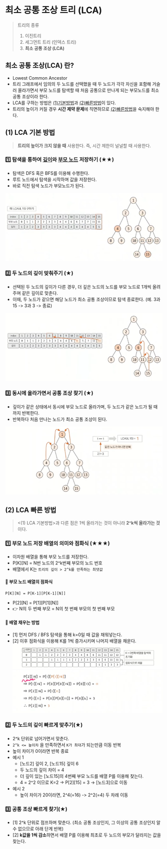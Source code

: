 # 최소 공통 조상 트리 (LCA)

> 트리의 종류
> 1. 이진트리
> 2. 세그먼트 트리 (인덱스 트리)
> 3. **최소 공통 조상 (LCA)**

## 최소 공통 조상(LCA) 란?

- Lowest Common Ancestor
- 트리 그래프에서 임의의 두 노드를 선택했을 때 두 노드가 각각 자신을 포함해 거슬러 올라가면서 부모 노드를 탐색할 때 처음 공통으로 만나게 되는 부모노드를 최소 공통 조상이라 한다.
- LCA를 구하는 방법은 <U>(1)기본방법</U>과 <U>(2)빠른방법</U>이 있다.
- 트리의 높이가 커질 경우 **시간 제약 문제**에 직면하므로 <U>(2)빠른방법</U>을 숙지해야 한다.

## (1) LCA 기본 방법

> **트리의 높이가 크지 않을 때** 사용한다. 즉, 시간 제한이 널널할 때 사용한다.

### 1️⃣ 탐색을 통하여 <U>깊이</U>와 <U>부모 노드</U> 저장하기 (★★)

- 탐색은 DFS 혹은 BFS를 이용해 수행한다.
- 루트 노드에서 탐색을 시작하며 값을 저장한다.
- 바로 직전 탐색 노드가 부모노드가 된다.

![27_LCA_basic_1.png](img/27_LCA_basic_1.png)

### 2️⃣ 두 노드의 깊이 맞춰주기 (★)

- 선택된 두 노드의 깊이가 다른 경우, 더 깊은 노드의 노드를 부모 노드로 1개씩 올려주며 같은 깊이로 맞춘다.
- 이때, 두 노드가 같으면 해당 노드가 최소 공통 조상이므로 탐색 종료한다. (예. 3과 15 -> 3과 3 -> 종료)

![27_LCA_basic_2.png](img/27_LCA_basic_2.png)

### 3️⃣ 동시에 올라가면서 공통 조상 찾기 (★)

- 깊이가 같은 상태에서 동시에 부모 노드로 올라가며, 두 노드가 같은 노드가 될 때 까지 반복한다.
- 반복하다 처음 만나는 노드가 최소 공통 조상이 된다.

![27_LCA_basic_3.png](img/27_LCA_basic_3.png)

## (2) LCA 빠른 방법

> <(1) LCA 기본방법>과 다른 점은 1씩 올라가는 것이 아니라 **2^k씩 올라가는 것**이다.

### 1️⃣ 부모 노드 저장 배열의 의미와 점화식 (★★★)

- 이차원 배열을 통해 부모 노드를 저장한다.
- P[K][N] = N번 노드의 2^k번째 부모의 노드 번호
- 배열에서 K는 `트리의 깊이 > 2^k를 만족하는 최댓값`

#### 🌟 **부모 노드 배열의 점화식**

```text
P[K][N] = P[K-1][P[K-1][N]]
```

- P[2][N] = P[1][P[1][N]]
- 👉️ N의 두 번째 부모 = N의 첫 번째 부모의 첫 번째 부모

#### 🌟 **배열 채우는 방법**

- [1] 먼저 DFS / BFS 탐색을 통해 k=0일 때 값을 채워넣는다.
- [2] 이후 점화식을 이용해 K를 1씩 증가시키며 나머지 배열을 채운다.
  ![27_LCA_speed_1.png](img/27_LCA_speed_1.png)
  ![27_LCA_speed_2.png](img/27_LCA_speed_2.png)

### 2️⃣ 두 노드의 깊이 빠르게 맞추기(★)

- 2^k 단위로 넘어가면서 맞춘다.
- `2^k <= 높이차` 을 만족하면서 `K가 최대`가 되는만큼 이동 반복
- 높이 차이가 0이라면 반복 종료
- 예시 1
  - [노드2] 깊이 2, [노드15] 깊이 6
  - 두 노드의 깊이 차이 = 4
  - 더 깊이 있는 [노드15]의 4번째 부모 노드를 배열 P를 이용해 찾는다.
  - 4 = 2^2 이므로 K=2 -> P[2][15] = 3 -> [노드3]으로 이동
- 예시 2
  - 높이 차이가 20이라면, 2^4(=16) -> 2^2(=4) 두 차례 이동

### 3️⃣ 공통 조상 빠르게 찾기(★)

- [1] 2^k 단위로 점프하며 맞춘다. (최소 공통 조상인지, 그 이상의 공통 조상인지 알수 없으므로 아래 단계 반복)
- [2] **k값을 1씩 감소**하면서 배열 P를 이용해 최초로 두 노드의 부모가 달라지는 값을 찾는다.
